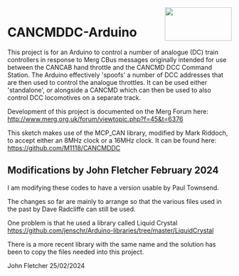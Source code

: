 <img align="right" src="arduino_cbus_logo.png"  width="150" height="75">

# CANCMDDC-Arduino

This project is for an Arduino to control a number of analogue (DC) train controllers 
in response to Merg CBus messages originally intended for use between the CANCAB hand 
throttle and the CANCMD DCC Command Station. The Arduino effectively 'spoofs' a number
of DCC addresses that are then used to control the analogue throttles. It can be used
either 'standalone', or alongside a CANCMD which can then be used to also control DCC
locomotives on a separate track.

Development of this project is documented on the Merg Forum here:
     http://www.merg.org.uk/forum/viewtopic.php?f=45&t=6376

This sketch makes use of the MCP_CAN library, modified by Mark Riddoch, to accept
either an 8MHz clock or a 16MHz clock. It can be found here:
     https://github.com/M1118/CANCMDDC
	 
## Modifications by John Fletcher February 2024

I am modifying these codes to have a version usable by Paul Townsend.

The changes so far are mainly to arrange so that the various files used in the past
by Dave Radcliffe can still be used.

One problem is that he used a library called Liquid Crystal 
https://github.com/jenschr/Arduino-libraries/tree/master/LiquidCrystal

There is a more recent library with the same name and the solution has been to copy
the files needed into this project.

John Fletcher <M6777> 25/02/2024


